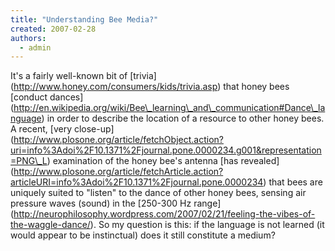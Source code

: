 ```yaml
---
title: "Understanding Bee Media?"
created: 2007-02-28
authors: 
  - admin
---
```


It's a fairly well-known bit of \[trivia\](http://www.honey.com/consumers/kids/trivia.asp) that honey bees \[conduct dances\](http://en.wikipedia.org/wiki/Bee\_learning\_and\_communication#Dance\_language) in order to describe the location of a resource to other honey bees. A recent, \[very close-up\](http://www.plosone.org/article/fetchObject.action?uri=info%3Adoi%2F10.1371%2Fjournal.pone.0000234.g001&representation=PNG\_L) examination of the honey bee's antenna \[has revealed\](http://www.plosone.org/article/fetchArticle.action?articleURI=info%3Adoi%2F10.1371%2Fjournal.pone.0000234) that bees are uniquely suited to "listen" to the dance of other honey bees, sensing air pressure waves (sound) in the \[250-300 Hz range\](http://neurophilosophy.wordpress.com/2007/02/21/feeling-the-vibes-of-the-waggle-dance/). So my question is this: if the language is not learned (it would appear to be instinctual) does it still constitute a medium?
